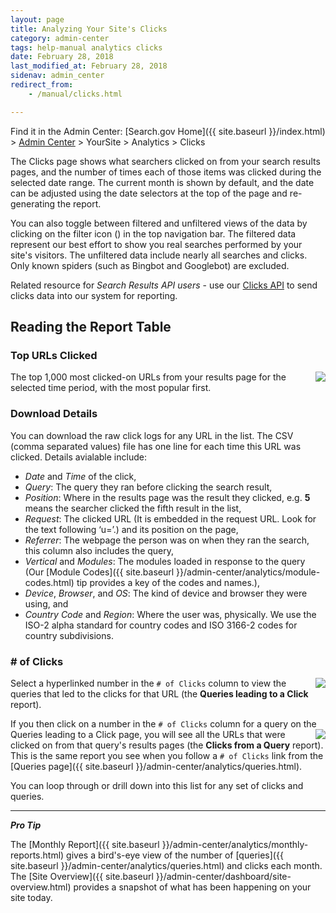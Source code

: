 ```yaml
---
layout: page
title: Analyzing Your Site's Clicks
category: admin-center
tags: help-manual analytics clicks
date: February 28, 2018
last_modified_at: February 28, 2018
sidenav: admin_center
redirect_from:
    - /manual/clicks.html

---
```


Find it in the Admin Center: [Search.gov Home]({{ site.baseurl }}/index.html) > [Admin Center](https://search.usa.gov/sites/) > YourSite > Analytics > Clicks

The Clicks page shows what searchers clicked on from your search results pages, and the number of times each of those items was clicked during the selected date range. The current month is shown by default, and the date can be adjusted using the date selectors at the top of the page and re-generating the report.

You can also toggle between filtered and unfiltered views of the data by clicking on the filter icon (<i class="icon-filter"></i>) in the top navigation bar. The filtered data represent our best effort to show you real searches performed by your site's visitors. The unfiltered data include nearly all searches and clicks. Only known spiders (such as Bingbot and Googlebot) are excluded.

Related resource for *Search Results API users* - use our [Clicks API](https://open.gsa.gov/api/searchgov-clicks/) to send clicks data into our system for reporting.

## Reading the Report Table

### Top URLs Clicked

<a href="https://d3qcdigd1fhos0.cloudfront.net/blog/img/Analytics_Clicks_800.png" target="_blank" alt="Top clicks from results pages"><img style="float: right;" src="https://d3qcdigd1fhos0.cloudfront.net/blog/img/Analytics_Clicks_175.png"></a>The top 1,000 most clicked-on URLs from your results page for the selected time period, with the most popular first. 

### Download Details

You can download the raw click logs for any URL in the list. The CSV (comma separated values) file has one line for each time this URL was clicked. Details avialable include:

* *Date* and *Time* of the click,
* *Query*: The query they ran before clicking the search result,
* *Position*: Where in the results page was the result they clicked, e.g. **5** means the searcher clicked the fifth result in the list,
* *Request*: The clicked URL (It is embedded in the request URL. Look for the text following ‘u=’.) and its position on the page, 
* *Referrer*: The webpage the person was on when they ran the search, this column also includes the query, 
* *Vertical* and *Modules*: The modules loaded in response to the query (Our [Module Codes]({{ site.baseurl }}/admin-center/analytics/module-codes.html) tip provides a key of the codes and names.),
* *Device*, *Browser*, and *OS*: The kind of device and browser they were using, and
* *Country Code* and *Region*: Where the user was, physically. We use the ISO-2 alpha standard for country codes and ISO 3166-2 codes for country subdivisions.
 
### # of Clicks

<a href="https://d3qcdigd1fhos0.cloudfront.net/blog/img/ClicksQueries_800.png" target="_blank" alt="Report of Queries that people ran before clicking on a particular page"><img style="float: right;" src="https://d3qcdigd1fhos0.cloudfront.net/blog/img/ClicksQueries_175.png"></a>Select a hyperlinked number in the `# of Clicks` column to view the queries that led to the clicks for that URL (the **Queries leading to a Click** report).

If you then click on a number in the `# of Clicks` column for a query on the Queries leading to a Click page, you will see all the URLs <a href="https://d3qcdigd1fhos0.cloudfront.net/blog/img/ClicksfromQuery_800.png" target="_blank" alt="Report of pages people clicked on after searching for a given term"><img style="float: right;" src="https://d3qcdigd1fhos0.cloudfront.net/blog/img/ClicksfromQuery_175.png"></a>that were clicked on from that query's results pages (the **Clicks from a Query** report). This is the same report you see when you follow a `# of Clicks` link from the [Queries page]({{ site.baseurl }}/admin-center/analytics/queries.html).

You can loop through or drill down into this list for any set of clicks and queries.

---

***Pro Tip*** 

The [Monthly Report]({{ site.baseurl }}/admin-center/analytics/monthly-reports.html) gives a bird's-eye view of the number of [queries]({{ site.baseurl }}/admin-center/analytics/queries.html) and clicks each month. The [Site Overview]({{ site.baseurl }}/admin-center/dashboard/site-overview.html) provides a snapshot of what has been happening on your site today.
